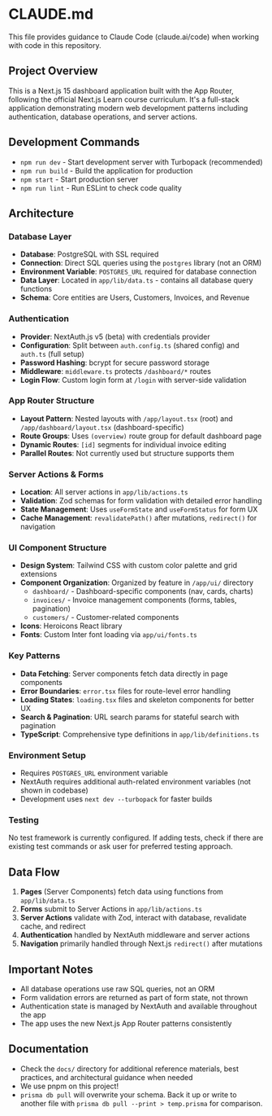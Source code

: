 # CLAUDE.md

This file provides guidance to Claude Code (claude.ai/code) when working with code in this repository.

## Project Overview
This is a Next.js 15 dashboard application built with the App Router, following the official Next.js Learn course curriculum. It's a full-stack application demonstrating modern web development patterns including authentication, database operations, and server actions.

## Development Commands
- `npm run dev` - Start development server with Turbopack (recommended)
- `npm run build` - Build the application for production
- `npm start` - Start production server
- `npm run lint` - Run ESLint to check code quality

## Architecture

### Database Layer
- **Database**: PostgreSQL with SSL required
- **Connection**: Direct SQL queries using the `postgres` library (not an ORM)
- **Environment Variable**: `POSTGRES_URL` required for database connection
- **Data Layer**: Located in `app/lib/data.ts` - contains all database query functions
- **Schema**: Core entities are Users, Customers, Invoices, and Revenue

### Authentication
- **Provider**: NextAuth.js v5 (beta) with credentials provider
- **Configuration**: Split between `auth.config.ts` (shared config) and `auth.ts` (full setup)
- **Password Hashing**: bcrypt for secure password storage
- **Middleware**: `middleware.ts` protects `/dashboard/*` routes
- **Login Flow**: Custom login form at `/login` with server-side validation

### App Router Structure
- **Layout Pattern**: Nested layouts with `/app/layout.tsx` (root) and `/app/dashboard/layout.tsx` (dashboard-specific)
- **Route Groups**: Uses `(overview)` route group for default dashboard page
- **Dynamic Routes**: `[id]` segments for individual invoice editing
- **Parallel Routes**: Not currently used but structure supports them

### Server Actions & Forms
- **Location**: All server actions in `app/lib/actions.ts`
- **Validation**: Zod schemas for form validation with detailed error handling
- **State Management**: Uses `useFormState` and `useFormStatus` for form UX
- **Cache Management**: `revalidatePath()` after mutations, `redirect()` for navigation

### UI Component Structure
- **Design System**: Tailwind CSS with custom color palette and grid extensions
- **Component Organization**: Organized by feature in `/app/ui/` directory
  - `dashboard/` - Dashboard-specific components (nav, cards, charts)
  - `invoices/` - Invoice management components (forms, tables, pagination)
  - `customers/` - Customer-related components
- **Icons**: Heroicons React library
- **Fonts**: Custom Inter font loading via `app/ui/fonts.ts`

### Key Patterns
- **Data Fetching**: Server components fetch data directly in page components
- **Error Boundaries**: `error.tsx` files for route-level error handling
- **Loading States**: `loading.tsx` files and skeleton components for better UX
- **Search & Pagination**: URL search params for stateful search with pagination
- **TypeScript**: Comprehensive type definitions in `app/lib/definitions.ts`

### Environment Setup
- Requires `POSTGRES_URL` environment variable
- NextAuth requires additional auth-related environment variables (not shown in codebase)
- Development uses `next dev --turbopack` for faster builds

### Testing
No test framework is currently configured. If adding tests, check if there are existing test commands or ask user for preferred testing approach.

## Data Flow
1. **Pages** (Server Components) fetch data using functions from `app/lib/data.ts`
2. **Forms** submit to Server Actions in `app/lib/actions.ts`
3. **Server Actions** validate with Zod, interact with database, revalidate cache, and redirect
4. **Authentication** handled by NextAuth middleware and server actions
5. **Navigation** primarily handled through Next.js `redirect()` after mutations

## Important Notes
- All database operations use raw SQL queries, not an ORM
- Form validation errors are returned as part of form state, not thrown
- Authentication state is managed by NextAuth and available throughout the app
- The app uses the new Next.js App Router patterns consistently

## Documentation
- Check the `docs/` directory for additional reference materials, best practices, and architectural guidance when needed
- We use pnpm on this project!
- `prisma db pull` will overwrite your schema. Back it up or write to another file with `prisma db pull --print > temp.prisma` for comparison.
